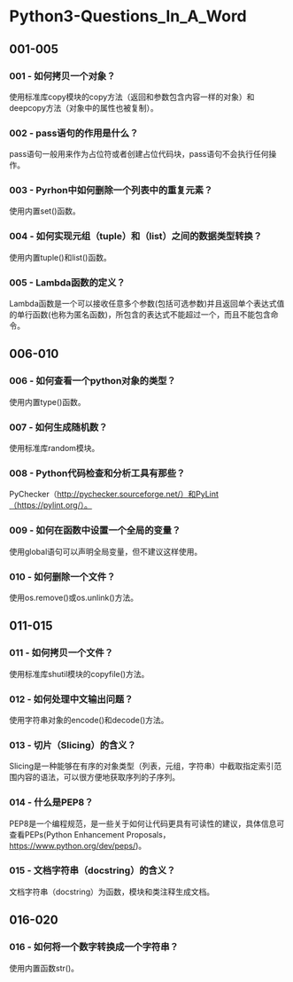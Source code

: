 # Python3-Questions_In_A_Word



## 001-005

### 001 - 如何拷贝一个对象？
使用标准库copy模块的copy方法（返回和参数包含内容一样的对象）和deepcopy方法（对象中的属性也被复制）。
### 002 - pass语句的作用是什么？
pass语句一般用来作为占位符或者创建占位代码块，pass语句不会执行任何操作。
### 003 - Pyrhon中如何删除一个列表中的重复元素？
使用内置set()函数。
### 004 - 如何实现元组（tuple）和（list）之间的数据类型转换？
使用内置tuple()和list()函数。
### 005 - Lambda函数的定义？
Lambda函数是一个可以接收任意多个参数(包括可选参数)并且返回单个表达式值的单行函数(也称为匿名函数)，所包含的表达式不能超过一个，而且不能包含命令。



## 006-010

### 006 - 如何查看一个python对象的类型？
使用内置type()函数。
### 007 - 如何生成随机数？
使用标准库random模块。
### 008 - Python代码检查和分析工具有那些？
PyChecker（http://pychecker.sourceforge.net/）和PyLint（https://pylint.org/）。
### 009 - 如何在函数中设置一个全局的变量？
使用global语句可以声明全局变量，但不建议这样使用。
### 010 - 如何删除一个文件？
使用os.remove()或os.unlink()方法。



## 011-015

### 011 - 如何拷贝一个文件？
使用标准库shutil模块的copyfile()方法。
### 012 - 如何处理中文输出问题？
使用字符串对象的encode()和decode()方法。
### 013 - 切片（Slicing）的含义？
Slicing是一种能够在有序的对象类型（列表，元组，字符串）中截取指定索引范围内容的语法，可以很方便地获取序列的子序列。
### 014 - 什么是PEP8？
PEP8是一个编程规范，是一些关于如何让代码更具有可读性的建议，具体信息可查看PEPs(Python Enhancement Proposals，https://www.python.org/dev/peps/)。
### 015 - 文档字符串（docstring）的含义？
文档字符串（docstring）为函数，模块和类注释生成文档。



## 016-020

### 016 - 如何将一个数字转换成一个字符串？
使用内置函数str()。